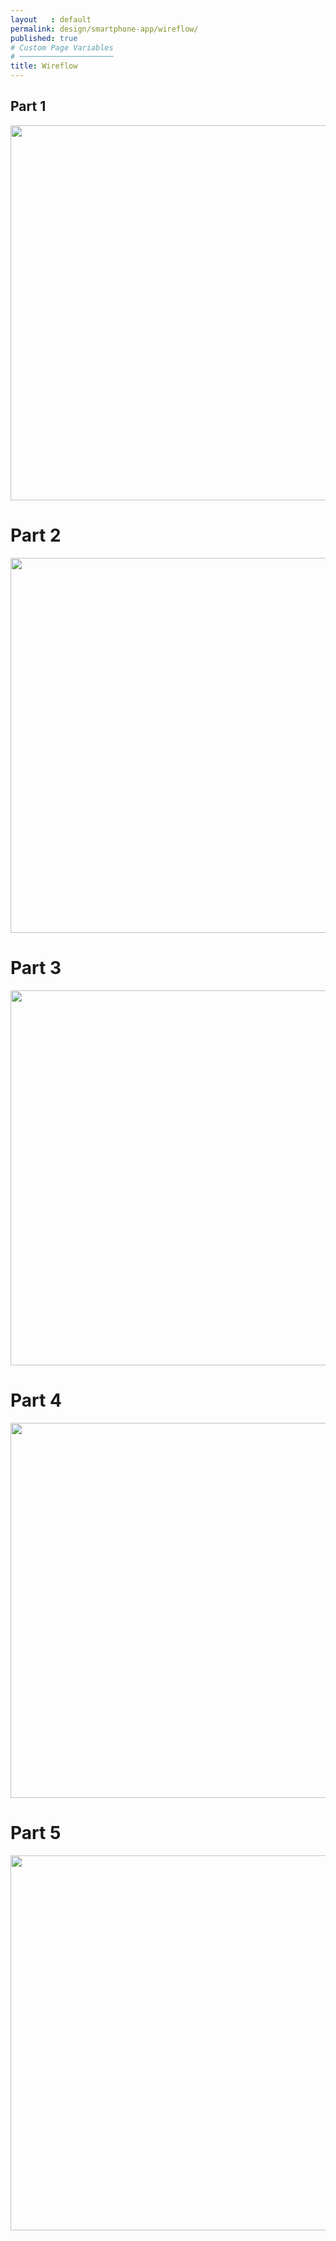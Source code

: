 ```yaml
---
layout   : default
permalink: design/smartphone-app/wireflow/
published: true
# Custom Page Variables
# ─────────────────────
title: Wireflow
---
```


Part 1
---

<img src= "../../assets/Images/SM_screen1.png" width="600">

<h1>Part 2</h1>
<img src= "../../assets/Images/SM_wire2.png" width="600"> 

<h1>Part 3</h1>
<img src= "../../assets/Images/SM_wire3.png" width="600">

<h1>Part 4</h1>
<img src= "../../assets/Images/SM_wire4.png" width="600"> 

<h1>Part 5</h1>
<img src= "../../assets/Images/SM_wire5.png" width="600"> 


